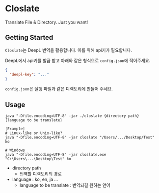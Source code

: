 # Closlate

Translate File & Directory. Just you want!

## Getting Started

`Closlate`는 DeepL 번역을 활용합니다. 이를 위해 api키가 필요합니다.

DeepL에서 api키를 발급 받고 아래와 같은 형식으로 `config.json`에 적어주세요.

```json
{
  "deepl-key": "..."
}
```

`config.json`은 실행 파일과 같은 디렉토리에 만들어 주세요.

## Usage

```shell
java "-Dfile.encoding=UTF-8" -jar ./closlate {directory path} {language to be translate}
```

```shell
[Example]
# Linux-like or Unix-like?
java "-Dfile.encoding=UTF-8" -jar closlate "/Users/.../Desktop/Test" ko

# Windows
java "-Dfile.encoding=UTF-8" -jar closlate.exe "C:\Users\...\Desktop\Test" ko
```

- directory path
    - 번역할 디렉토리의 경로
- language : ko, en, ja ...
    - language to be translate : 번역되길 원하는 언어
